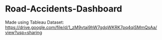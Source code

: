 # Road-Accidents-Dashboard
Made using Tableau
Dataset: https://drive.google.com/file/d/1_zM9vtai9hW7gdqWKRK7pq4qiSMmQsAa/view?usp=sharing
